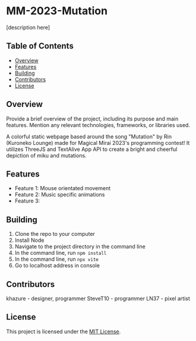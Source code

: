 # MM-2023-Mutation

[description here]

## Table of Contents
- [Overview](#overview)
- [Features](#features)
- [Building](#building)
- [Contributors](#contributors)
- [License](#license)

## Overview
Provide a brief overview of the project, including its purpose and main features. Mention any relevant technologies, frameworks, or libraries used.

A colorful static webpage based around the song "Mutation" by Rin (Kuroneko Lounge) made for
Magical Mirai 2023's programming contest! It utilizes ThreeJS and TextAlive App API to create a bright and cheerful depiction of miku and mutations.

## Features

- Feature 1: Mouse orientated movement
- Feature 2: Music specific animations
- Feature 3: 

## Building
1. Clone the repo to your computer
1. Install Node
1. Navigate to the project directory in the command line
2. In the command line, run `npm install`
3. In the command line, run `npx vite`
4. Go to localhost address in console

## Contributors
khazure - designer, programmer
SteveT10 - programmer
LN37 - pixel artist

## License

This project is licensed under the [MIT License](LICENSE).